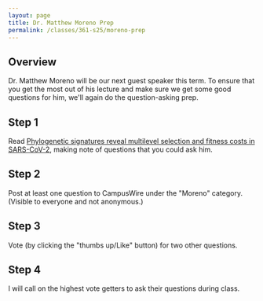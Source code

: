 ```yaml
---
layout: page
title: Dr. Matthew Moreno Prep
permalink: /classes/361-s25/moreno-prep
---
```


## Overview
Dr. Matthew Moreno will be our next guest speaker this term. To ensure that you get the most out of his lecture and make sure we get some good questions for him, we'll again do the question-asking prep.

## Step 1
Read [Phylogenetic signatures reveal multilevel selection and fitness costs in SARS-CoV-2](https://wellcomeopenresearch.org/articles/9-85/v2), making note of questions that you could ask him.

## Step 2
Post at least one question to CampusWire under the "Moreno" category. (Visible to everyone and not anonymous.)

## Step 3
Vote (by clicking the "thumbs up/Like" button) for two other questions.

## Step 4
I will call on the highest vote getters to ask their questions during class.